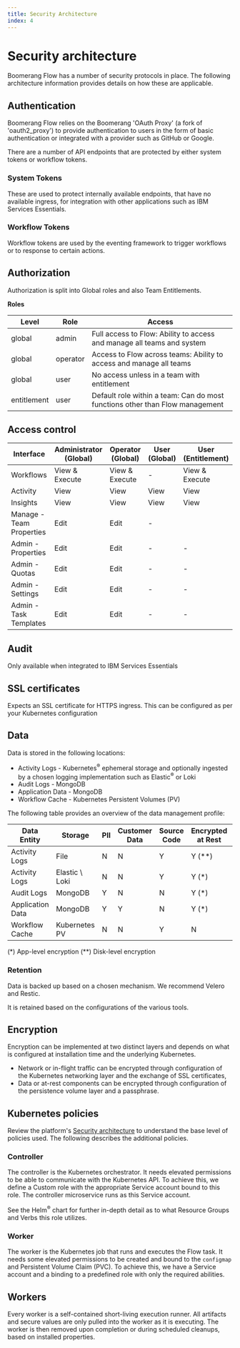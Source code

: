 ```yaml
---
title: Security Architecture
index: 4
---
```


# Security architecture

Boomerang Flow has a number of security protocols in place. The following architecture information provides details on how these are applicable.

## Authentication

Boomerang Flow relies on the Boomerang 'OAuth Proxy' (a fork of 'oauth2_proxy') to provide authentication to users in the form of basic authentication or integrated with a provider such as GitHub or Google.

There are a number of API endpoints that are protected by either system tokens or workflow tokens.

### System Tokens

These are used to protect internally available endpoints, that have no available ingress, for integration with other applications such as IBM Services Essentials.

### Workflow Tokens

Workflow tokens are used by the eventing framework to trigger workflows or to response to certain actions.

## Authorization

Authorization is split into Global roles and also Team Entitlements.

**Roles**

| Level | Role | Access |
| --- | --- | --- |
| global      | admin    | Full access to Flow: Ability to access and manage all teams and system |
| global      | operator | Access to Flow across teams: Ability to access and manage all teams |
| global      | user     | No access unless in a team with entitlement |
| entitlement | user     | Default role within a team: Can do most functions other than Flow management |

## Access control

| Interface | Administrator (Global) | Operator (Global) | User (Global) | User (Entitlement) |
| --- | --- | --- | --- | --- |
| Workflows | View & Execute | View & Execute | - | View & Execute | 
| Activity | View | View | View | View |
| Insights | View | View | View | View |
| Manage - Team Properties | Edit | Edit | - |
| Admin - Properties | Edit | Edit | - | - |
| Admin - Quotas | Edit | Edit | - | - |
| Admin - Settings | Edit | Edit | - | - |
| Admin - Task Templates | Edit | Edit | - | - |

## Audit

Only available when integrated to IBM Services Essentials

## SSL certificates

Expects an SSL certificate for HTTPS ingress. This can be configured as per your Kubernetes configuration

## Data

Data is stored in the following locations:

- Activity Logs - Kubernetes<sup>®</sup> ephemeral storage and optionally ingested by a chosen logging implementation such as Elastic<sup>®</sup> or Loki
- Audit Logs - MongoDB
- Application Data - MongoDB
- Workflow Cache - Kubernetes Persistent Volumes (PV)

The following table provides an overview of the data management profile:

| Data Entity | Storage | PII | Customer Data | Source Code | Encrypted at Rest | Encrypted in Flight |
| --- | --- | --- | --- | --- | --- | --- |
| Activity Logs | File | N | N | Y | Y (\*\*) | Y |
| Activity Logs | Elastic \ Loki | N | N | Y | Y (\*) | Y |
| Audit Logs | MongoDB | Y | N | N | Y (\*) | Y |
| Application Data | MongoDB | Y | Y | N | Y (\*) | Y (\*) |
| Workflow Cache | Kubernetes PV | N | N | Y | N | N |

(\*) App-level encryption (\*\*) Disk-level encryption

### Retention

Data is backed up based on a chosen mechanism. We recommend Velero and Restic.

It is retained based on the configurations of the various tools.

## Encryption

Encryption can be implemented at two distinct layers and depends on what is configured at installation time and the underlying Kubernetes.

- Network or in-flight traffic can be encrypted through configuration of the Kubernetes networking layer and the exchange of SSL certificates,
- Data or at-rest components can be encrypted through configuration of the persistence volume layer and a passphrase.

## Kubernetes policies

Review the platform's [Security architecture](/boomerang/architecture/security) to understand the base level of policies used. The following describes the additional policies.

### Controller

The controller is the Kubernetes orchestrator. It needs elevated permissions to be able to communicate with the Kubernetes API. To achieve this, we define a Custom role with the appropriate Service account bound to this role. The controller microservice runs as this Service account.

See the Helm<sup>®</sup> chart for further in-depth detail as to what Resource Groups and Verbs this role utilizes.

### Worker

The worker is the Kubernetes job that runs and executes the Flow task. It needs some elevated permissions to be created and bound to the `configmap` and Persistent Volume Claim (PVC). To achieve this, we have a Service account and a binding to a predefined role with only the required abilities.

## Workers

Every worker is a self-contained short-living execution runner. All artifacts and secure values are only pulled into the worker as it is executing. The worker is then removed upon completion or during scheduled cleanups, based on installed properties.
